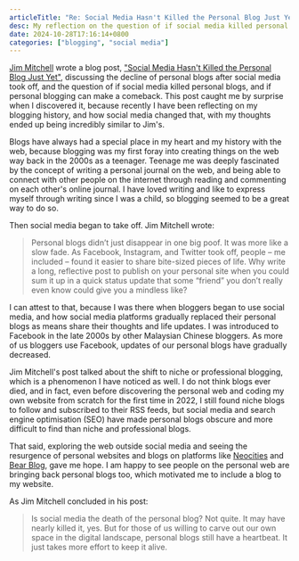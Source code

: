 ```yaml
---
articleTitle: "Re: Social Media Hasn't Killed the Personal Blog Just Yet"
desc: My reflection on the question of if social media killed personal blogs, inspired by Jim Mitchell's blog post.
date: 2024-10-28T17:16:14+0800
categories: ["blogging", "social media"]
---
```


[Jim Mitchell](https://jimmitchell.org/) wrote a blog post, ["Social Media Hasn't Killed the Personal Blog Just Yet"](https://jimmitchell.org/2024/09/21/social-media-hasnt.html), discussing the decline of personal blogs after social media took off, and the question of if social media killed personal blogs, and if personal blogging can make a comeback. This post caught me by surprise when I discovered it, because recently I have been reflecting on my blogging history, and how social media changed that, with my thoughts ended up being incredibly similar to Jim's.

Blogs have always had a special place in my heart and my history with the web, because blogging was my first foray into creating things on the web way back in the 2000s as a teenager. Teenage me was deeply fascinated by the concept of writing a personal journal on the web, and being able to connect with other people on the internet through reading and commenting on each other's online journal. I have loved writing and like to express myself through writing since I was a child, so blogging seemed to be a great way to do so.

Then social media began to take off. Jim Mitchell wrote:

> Personal blogs didn’t just disappear in one big poof. It was more like a slow fade. As Facebook, Instagram, and Twitter took off, people – me included – found it easier to share bite-sized pieces of life. Why write a long, reflective post to publish on your personal site when you could sum it up in a quick status update that some “friend” you don’t really even know could give you a mindless like?

I can attest to that, because I was there when bloggers began to use social media, and how social media platforms gradually replaced their personal blogs as means share their thoughts and life updates. I was introduced to Facebook in the late 2000s by other Malaysian Chinese bloggers. As more of us bloggers use Facebook, updates of our personal blogs have gradually decreased.

Jim Mitchell's post talked about the shift to niche or professional blogging, which is a phenomenon I have noticed as well. I do not think blogs ever died, and in fact, even before discovering the personal web and coding my own website from scratch for the first time in 2022, I still found niche blogs to follow and subscribed to their RSS feeds, but social media and search engine optimisation (SEO) have made personal blogs obscure and more difficult to find than niche and professional blogs.

That said, exploring the web outside social media and seeing the resurgence of personal websites and blogs on platforms like [Neocities](https://neocities.org/) and [Bear Blog](https://bearblog.dev/), gave me hope. I am happy to see people on the personal web are bringing back personal blogs too, which motivated me to include a blog to my website.

As Jim Mitchell concluded in his post:

> Is social media the death of the personal blog? Not quite. It may have nearly killed it, yes. But for those of us willing to carve out our own space in the digital landscape, personal blogs still have a heartbeat. It just takes more effort to keep it alive.